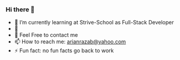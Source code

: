 <!-- @format -->

### Hi there 👋

- 🌱 I’m currently learning at Strive-School as Full-Stack Developer
- 🤔
- 💬 Feel Free to contact me
- 📫 How to reach me: arianrazab@yahoo.com
- ⚡ Fun fact: no fun facts go back to work

